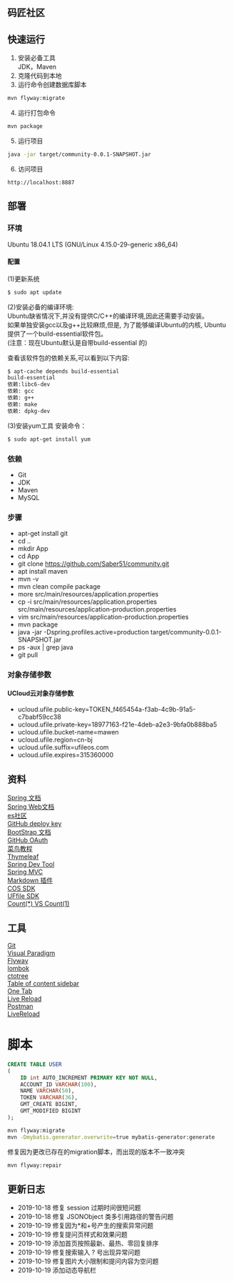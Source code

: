 ## 码匠社区

## 快速运行
1. 安装必备工具      
JDK，Maven    
2. 克隆代码到本地     
3. 运行命令创建数据库脚本       
```sh
mvn flyway:migrate
```
4. 运行打包命令
```sh
mvn package
```
5. 运行项目  
```sh
java -jar target/community-0.0.1-SNAPSHOT.jar
```
6. 访问项目
```
http://localhost:8887
```

## 部署
### 环境
Ubuntu 18.04.1 LTS (GNU/Linux 4.15.0-29-generic x86_64)
#### 配置
(1)更新系统
```bash
$ sudo apt update
```
(2)安装必备的编译环境:  
Ubuntu缺省情况下,并没有提供C/C++的编译环境,因此还需要手动安装。      
如果单独安装gcc以及g++比较麻烦,但是,
为了能够编译Ubuntu的内核,
Ubuntu提供了一个build-essential软件包。  
(注意：现在Ubuntu默认是自带build-essential 的)   

查看该软件包的依赖关系,可以看到以下内容:
```bash
$ apt-cache depends build-essential
build-essential
依赖:libc6-dev    
依赖: gcc     
依赖: g++    
依赖: make   
依赖: dpkg-dev
```
(3)安装yum工具
安装命令：
```bash
$ sudo apt-get install yum
```
### 依赖
- Git
- JDK
- Maven
- MySQL
### 步骤
- apt-get install git
- cd ..
- mkdir App
- cd App
- git clone https://github.com/Saber51/community.git
- apt install maven
- mvn -v
- mvn clean compile package
- more src/main/resources/application.properties
- cp -i src/main/resources/application.properties src/main/resources/application-production.properties
- vim src/main/resources/application-production.properties
- mvn package
- java -jar -Dspring.profiles.active=production target/community-0.0.1-SNAPSHOT.jar
- ps -aux | grep java
- git pull

### 对象存储参数
#### UCloud云对象存储参数
- ucloud.ufile.public-key=TOKEN_f465454a-f3ab-4c9b-91a5-c7babf59cc38
- ucloud.ufile.private-key=18977163-f21e-4deb-a2e3-9bfa0b888ba5
- ucloud.ufile.bucket-name=mawen
- ucloud.ufile.region=cn-bj
- ucloud.ufile.suffix=ufileos.com
- ucloud.ufile.expires=315360000

## 资料
[Spring 文档](https://spring.io/guides)   
[Spring Web文档](https://spring.io/guides/gs/serving-web-content/)  
[es社区](https://elasticsearch.cn/explore)  
[GitHub deploy key](https://developer.github.com/v3/guides/managing-deploy-keys/#deploy-keys)  
[BootStrap 文档](https://v3.bootcss.com/getting-started/)  
[GitHub OAuth](https://developer.github.com/apps/building-oauth-apps/creating-an-oauth-app/)  
[菜鸟教程](https://www.runoob.com/)    
[Thymeleaf](https://www.thymeleaf.org/doc/tutorials/3.0/usingthymeleaf.html#setting-attribute-values)    
[Spring Dev Tool](https://docs.spring.io/spring-boot/docs/2.0.0.RC1/reference/htmlsingle/#using-boot-devtools)  
[Spring MVC](https://docs.spring.io/spring/docs/current/spring-framework-reference/web.html)  
[Markdown 插件](https://pandao.github.io/editor.md/)   
[COS SDK](https://cloud.tencent.com/document/product/436/10199)  
[UFfile SDK](https://github.com/ucloud/ufile-sdk-java)  
[Count(*) VS Count(1)](https://mp.weixin.qq.com/s/Rwpke4BHu7Fz7KOpE2d3Lw)  

## 工具
[Git](https://git-scm.com/downloads)  
[Visual Paradigm](https://www.visual-paradigm.com/cn/)      
[Flyway](https://flywaydb.org/getstarted/firststeps/maven)     
[lombok](https://projectlombok.org/)  
[ctotree](https://www.octotree.io/)  
[Table of content sidebar](https://chrome.google.com/webstore/detail/table-of-contents-sidebar/ohohkfheangmbedkgechjkmbepeikkej)            
[One Tab](https://chrome.google.com/webstore/detail/chphlpgkkbolifaimnlloiipkdnihall)         
[Live Reload](https://chrome.google.com/webstore/detail/livereload/jnihajbhpnppcggbcgedagnkighmdlei/related)         
[Postman](https://chrome.google.com/webstore/detail/coohjcphdfgbiolnekdpbcijmhambjff)          
[LiveReload](https://chrome.google.com/webstore/detail/livereload/jnihajbhpnppcggbcgedagnkighmdlei)

# 脚本
```sql
CREATE TABLE USER
(
    ID int AUTO_INCREMENT PRIMARY KEY NOT NULL,
    ACCOUNT_ID VARCHAR(100),
    NAME VARCHAR(50),
    TOKEN VARCHAR(36),
    GMT_CREATE BIGINT,
    GMT_MODIFIED BIGINT
);
```
```bash
mvn flyway:migrate
mvn -Dmybatis.generator.overwrite=true mybatis-generator:generate
```
修复因为更改已存在的migration脚本，而出现的版本不一致冲突
```bash
mvn flyway:repair
```

## 更新日志
- 2019-10-18 修复 session 过期时间很短问题   
- 2019-10-18 修复 JSONObject 类多引用路径的警告问题   
- 2019-10-19 修复因为*和+号产生的搜索异常问题  
- 2019-10-19 修复提问页样式和效果问题
- 2019-10-19 添加首页按照最新、最热、零回复排序  
- 2019-10-19 修复搜索输入 ? 号出现异常问题
- 2019-10-19 修复图片大小限制和提问内容为空问题
- 2019-10-19 添加动态导航栏